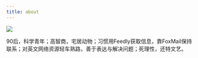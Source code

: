 ```yaml
---
title: about
---
```


![](http://ww3.sinaimg.cn/large/a1ac93f3gw1f6bynnrnrxj20ci0gomyy.jpg)

90后，科学青年；高智商，宅居动物；习惯用Feedly获取信息，靠FoxMail保持联系；对英文网络资源轻车熟路，善于表达与解决问题；死理性，还特文艺。
